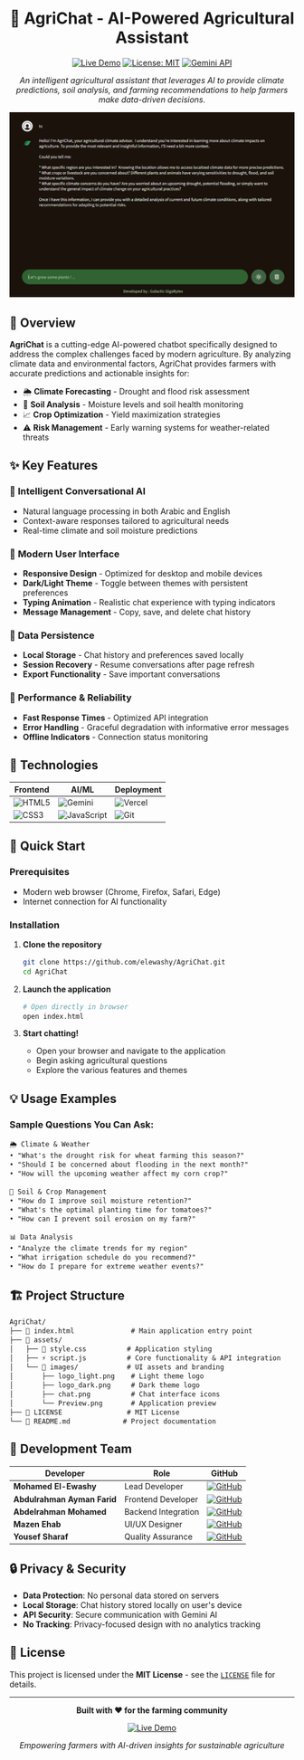<div align="center">

# 🌾 AgriChat - AI-Powered Agricultural Assistant

[![Live Demo](https://img.shields.io/badge/Demo-Live-brightgreen?style=for-the-badge)](https://agrichat.vercel.app/)
[![License: MIT](https://img.shields.io/badge/License-MIT-blue.svg?style=for-the-badge)](LICENSE)
[![Gemini API](https://img.shields.io/badge/Powered%20by-Gemini%20AI-orange?style=for-the-badge)](https://ai.google.dev/)

*An intelligent agricultural assistant that leverages AI to provide climate predictions, soil analysis, and farming recommendations to help farmers make data-driven decisions.*

![AgriChat Preview](assets/images/Preview.png)

</div>

## 🎯 Overview

**AgriChat** is a cutting-edge AI-powered chatbot specifically designed to address the complex challenges faced by modern agriculture. By analyzing climate data and environmental factors, AgriChat provides farmers with accurate predictions and actionable insights for:

- 🌦️ **Climate Forecasting** - Drought and flood risk assessment
- 🌱 **Soil Analysis** - Moisture levels and soil health monitoring  
- 📈 **Crop Optimization** - Yield maximization strategies
- ⚠️ **Risk Management** - Early warning systems for weather-related threats

## ✨ Key Features

### 🤖 **Intelligent Conversational AI**
- Natural language processing in both Arabic and English
- Context-aware responses tailored to agricultural needs
- Real-time climate and soil moisture predictions

### 🎨 **Modern User Interface**
- **Responsive Design** - Optimized for desktop and mobile devices
- **Dark/Light Theme** - Toggle between themes with persistent preferences
- **Typing Animation** - Realistic chat experience with typing indicators
- **Message Management** - Copy, save, and delete chat history

### 💾 **Data Persistence**
- **Local Storage** - Chat history and preferences saved locally
- **Session Recovery** - Resume conversations after page refresh
- **Export Functionality** - Save important conversations

### 🚀 **Performance & Reliability**
- **Fast Response Times** - Optimized API integration
- **Error Handling** - Graceful degradation with informative error messages
- **Offline Indicators** - Connection status monitoring

## 🔧 Technologies

<div align="center">

| Frontend | AI/ML | Deployment |
|----------|-------|------------|
| ![HTML5](https://img.shields.io/badge/HTML5-E34F26?style=flat-square&logo=html5&logoColor=white) | ![Gemini](https://img.shields.io/badge/Gemini_AI-8E75B2?style=flat-square&logo=google&logoColor=white) | ![Vercel](https://img.shields.io/badge/Vercel-000000?style=flat-square&logo=vercel&logoColor=white) |
| ![CSS3](https://img.shields.io/badge/CSS3-1572B6?style=flat-square&logo=css3&logoColor=white) | ![JavaScript](https://img.shields.io/badge/JavaScript-F7DF1E?style=flat-square&logo=javascript&logoColor=black) | ![Git](https://img.shields.io/badge/Git-F05032?style=flat-square&logo=git&logoColor=white) |

</div>

## 🚀 Quick Start

### Prerequisites
- Modern web browser (Chrome, Firefox, Safari, Edge)
- Internet connection for AI functionality

### Installation

1. **Clone the repository**
   ```bash
   git clone https://github.com/elewashy/AgriChat.git
   cd AgriChat
   ```

2. **Launch the application**
   ```bash
   # Open directly in browser
   open index.html
   
   ```

3. **Start chatting!**
   - Open your browser and navigate to the application
   - Begin asking agricultural questions
   - Explore the various features and themes

## 💡 Usage Examples

### Sample Questions You Can Ask:

```
🌦️ Climate & Weather
• "What's the drought risk for wheat farming this season?"
• "Should I be concerned about flooding in the next month?"
• "How will the upcoming weather affect my corn crop?"

🌱 Soil & Crop Management  
• "How do I improve soil moisture retention?"
• "What's the optimal planting time for tomatoes?"
• "How can I prevent soil erosion on my farm?"

📊 Data Analysis
• "Analyze the climate trends for my region"
• "What irrigation schedule do you recommend?"
• "How do I prepare for extreme weather events?"
```

## 🏗️ Project Structure

```
AgriChat/
├── 📄 index.html              # Main application entry point
├── 📁 assets/
│   ├── 🎨 style.css          # Application styling
│   ├── ⚡ script.js          # Core functionality & API integration
│   └── 📁 images/            # UI assets and branding
│       ├── logo_light.png    # Light theme logo
│       ├── logo_dark.png     # Dark theme logo
│       ├── chat.png          # Chat interface icons
│       └── Preview.png       # Application preview
├── 📜 LICENSE                # MIT License
└── 📖 README.md             # Project documentation
```

## 👥 Development Team

<div align="center">

| Developer | Role | GitHub |
|-----------|------|--------|
| **Mohamed El-Ewashy** | Lead Developer | [![GitHub](https://img.shields.io/badge/GitHub-100000?style=flat-square&logo=github&logoColor=white)](https://github.com/elewashy) |
| **Abdulrahman Ayman Farid** | Frontend Developer | [![GitHub](https://img.shields.io/badge/GitHub-100000?style=flat-square&logo=github&logoColor=white)](https://github.com/Abdulrahman-Ayman-Farid) |
| **Abdelrahman Mohamed** | Backend Integration | [![GitHub](https://img.shields.io/badge/GitHub-100000?style=flat-square&logo=github&logoColor=white)](https://github.com/beedo239e) |
| **Mazen Ehab** | UI/UX Designer | [![GitHub](https://img.shields.io/badge/GitHub-100000?style=flat-square&logo=github&logoColor=white)](https://github.com/MazenEhabGamal) |
| **Yousef Sharaf** | Quality Assurance | [![GitHub](https://img.shields.io/badge/GitHub-100000?style=flat-square&logo=github&logoColor=white)](https://github.com/IISharafII) |

</div>


## 🔒 Privacy & Security

- **Data Protection**: No personal data stored on servers
- **Local Storage**: Chat history stored locally on user's device
- **API Security**: Secure communication with Gemini AI
- **No Tracking**: Privacy-focused design with no analytics tracking


## 📄 License

This project is licensed under the **MIT License** - see the [`LICENSE`](LICENSE) file for details.

---

<div align="center">

**Built with ❤️ for the farming community**

[![Live Demo](https://img.shields.io/badge/🚀%20Try%20AgriChat%20Now-Live%20Demo-brightgreen?style=for-the-badge)](https://agrichat.vercel.app/)

*Empowering farmers with AI-driven insights for sustainable agriculture*

</div>
